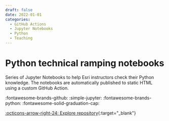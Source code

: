 ```yaml
---
draft: false 
date: 2022-01-01
categories:
  - GitHub Actions 
  - Jupyter Notebooks
  - Python
  - Teaching
---
```


# Python technical ramping notebooks

Series of Jupyter Notebooks to help Esri instructors check their Python knowledge. The notebooks are automatically published to static HTML using a custom GitHub Action.

:fontawesome-brands-github:
:simple-jupyter:
:fontawesome-brands-python:
:fontawesome-solid-graduation-cap:

[:octicons-arrow-right-24: Explore repository](https://github.com/travisormsby/pyts-ramp-plan){:target="_blank"}

